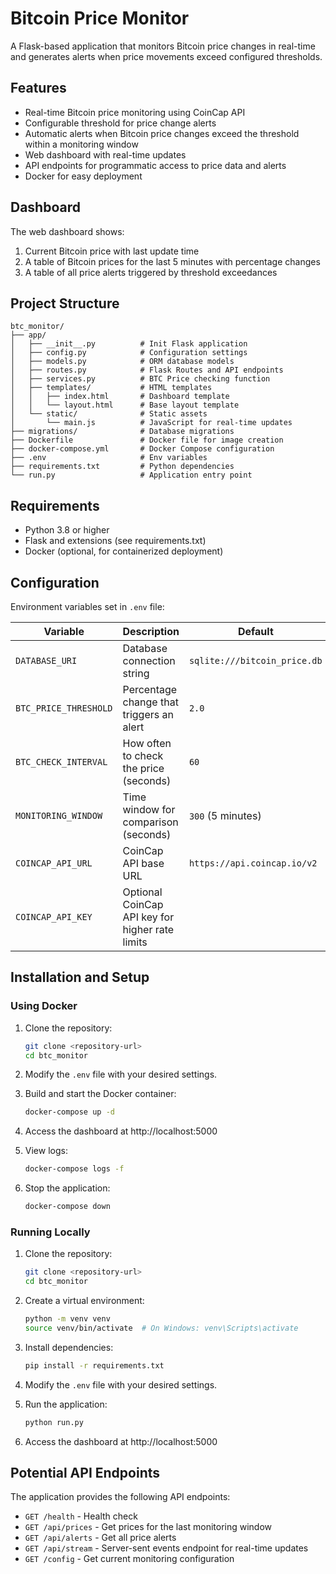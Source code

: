 # Bitcoin Price Monitor

A Flask-based application that monitors Bitcoin price changes in real-time and generates alerts when price movements exceed configured thresholds.

## Features

- Real-time Bitcoin price monitoring using CoinCap API
- Configurable threshold for price change alerts
- Automatic alerts when Bitcoin price changes exceed the threshold within a monitoring window
- Web dashboard with real-time updates
- API endpoints for programmatic access to price data and alerts
- Docker for easy deployment


## Dashboard

The web dashboard shows:

1. Current Bitcoin price with last update time
2. A table of Bitcoin prices for the last 5 minutes with percentage changes
3. A table of all price alerts triggered by threshold exceedances

## Project Structure

```
btc_monitor/
├── app/
│   ├── __init__.py          # Init Flask application
│   ├── config.py            # Configuration settings
│   ├── models.py            # ORM database models
│   ├── routes.py            # Flask Routes and API endpoints
│   ├── services.py          # BTC Price checking function
│   ├── templates/           # HTML templates
│   │   ├── index.html       # Dashboard template
│   │   └── layout.html      # Base layout template
│   └── static/              # Static assets
│       └── main.js          # JavaScript for real-time updates
├── migrations/              # Database migrations
├── Dockerfile               # Docker file for image creation
├── docker-compose.yml       # Docker Compose configuration
├── .env                     # Env variables
├── requirements.txt         # Python dependencies
└── run.py                   # Application entry point
```

## Requirements

- Python 3.8 or higher
- Flask and extensions (see requirements.txt)
- Docker (optional, for containerized deployment)

## Configuration

Environment variables set in `.env` file:

| Variable | Description | Default |
|----------|-------------|---------|
| `DATABASE_URI` | Database connection string | `sqlite:///bitcoin_price.db` |
| `BTC_PRICE_THRESHOLD` | Percentage change that triggers an alert | `2.0` |
| `BTC_CHECK_INTERVAL` | How often to check the price (seconds) | `60` |
| `MONITORING_WINDOW` | Time window for comparison (seconds) | `300` (5 minutes) |
| `COINCAP_API_URL` | CoinCap API base URL | `https://api.coincap.io/v2` |
| `COINCAP_API_KEY` | Optional CoinCap API key for higher rate limits | ` ` |

## Installation and Setup

### Using Docker

1. Clone the repository:
   ```bash
   git clone <repository-url>
   cd btc_monitor
   ```

2. Modify the `.env` file with your desired settings.

3. Build and start the Docker container:
   ```bash
   docker-compose up -d
   ```

4. Access the dashboard at http://localhost:5000

5. View logs:
   ```bash
   docker-compose logs -f
   ```

6. Stop the application:
   ```bash
   docker-compose down
   ```

### Running Locally

1. Clone the repository:
   ```bash
   git clone <repository-url>
   cd btc_monitor
   ```

2. Create a virtual environment:
   ```bash
   python -m venv venv
   source venv/bin/activate  # On Windows: venv\Scripts\activate
   ```

3. Install dependencies:
   ```bash
   pip install -r requirements.txt
   ```

4. Modify the `.env` file with your desired settings.

5. Run the application:
   ```bash
   python run.py
   ```

6. Access the dashboard at http://localhost:5000

## Potential API Endpoints

The application provides the following API endpoints:

- `GET /health` - Health check
- `GET /api/prices` - Get prices for the last monitoring window
- `GET /api/alerts` - Get all price alerts
- `GET /api/stream` - Server-sent events endpoint for real-time updates
- `GET /config` - Get current monitoring configuration

